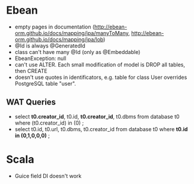 # Ebean

- empty pages in documentation (http://ebean-orm.github.io/docs/mapping/jpa/manyToMany, http://ebean-orm.github.io/docs/mapping/jpa/lob)
- @Id is always @GeneratedId
- class can't have many @Id (only as @Embeddable)
- EbeanException: null
- can't use ALTER. Each small modification of model is DROP all tables, then CREATE
- doesn't use quotes in identificators, e.g. table for class User overrides PostgreSQL table "user".

## WAT Queries
- select **t0.creator_id**, t0.id, **t0.creator_id**, t0.dbms from database t0 where (t0.creator_id) in (0) ;
- select t0.id, t0.url, t0.dbms, t0.creator_id from database t0 where **t0.id in (0,1,0,0,0)** ;

# Scala
- Guice field DI doesn't work
